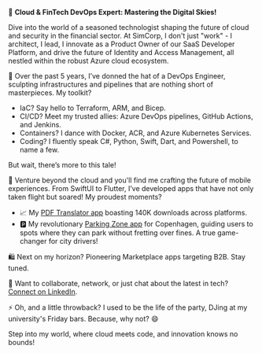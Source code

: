 🚀 **Cloud & FinTech DevOps Expert: Mastering the Digital Skies!**

Dive into the world of a seasoned technologist shaping the future of cloud and security in the financial sector. At SimCorp, I don't just "work" - I architect, I lead, I innovate as a Product Owner of our SaaS Developer Platform, and drive the future of Identity and Access Management, all nestled within the robust Azure cloud ecosystem.

🔧 Over the past 5 years, I’ve donned the hat of a DevOps Engineer, sculpting infrastructures and pipelines that are nothing short of masterpieces. My toolkit?
- IaC? Say hello to Terraform, ARM, and Bicep.
- CI/CD? Meet my trusted allies: Azure DevOps pipelines, GitHub Actions, and Jenkins.
- Containers? I dance with Docker, ACR, and Azure Kubernetes Services.
- Coding? I fluently speak C#, Python, Swift, Dart, and Powershell, to name a few.

But wait, there’s more to this tale!

📱 Venture beyond the cloud and you'll find me crafting the future of mobile experiences. From SwiftUI to Flutter, I’ve developed apps that have not only taken flight but soared! My proudest moments?
- 📈 My [PDF Translator app](https://pdftranslator.dk) boasting 140K downloads across platforms.
- 🅿️ My revolutionary [Parking Zone app](https://parkingzone.io) for Copenhagen, guiding users to spots where they can park without fretting over fines. A true game-changer for city drivers!

🛍️ Next on my horizon? Pioneering Marketplace apps targeting B2B. Stay tuned.

🔗 Want to collaborate, network, or just chat about the latest in tech? [Connect on LinkedIn](https://www.linkedin.com/in/alex-gameli-heyman-1a556070/).

⚡ Oh, and a little throwback? I used to be the life of the party, DJing at my university's Friday bars. Because, why not? 😄

Step into my world, where cloud meets code, and innovation knows no bounds!

